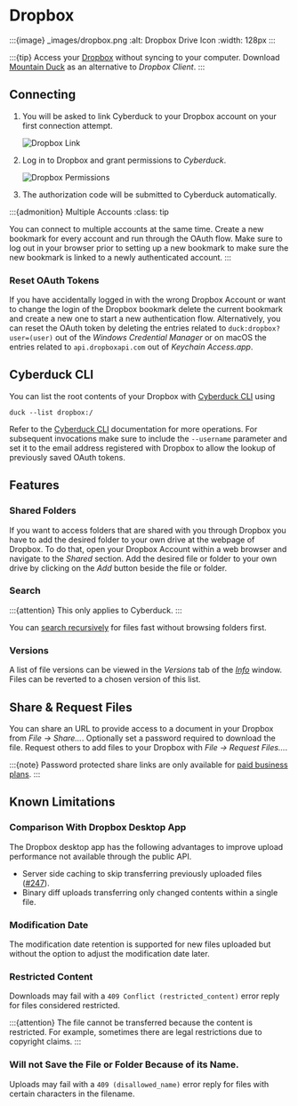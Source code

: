 Dropbox
====

:::{image} _images/dropbox.png
:alt: Dropbox Drive Icon
:width: 128px
:::

:::{tip}
Access your [Dropbox](https://db.tt/49NiK95I) without syncing to your computer. Download [Mountain Duck](https://mountainduck.io/) as an alternative to *Dropbox Client*.
:::

## Connecting

1. You will be asked to link Cyberduck to your Dropbox account on your first connection attempt.

    ![Dropbox Link](_images/Dropbox_Link.png)

2. Log in to Dropbox and grant permissions to *Cyberduck*.

   ![Dropbox Permissions](_images/Dropbox_Permissions.png)

3. The authorization code will be submitted to Cyberduck automatically.

:::{admonition} Multiple Accounts
:class: tip

You can connect to multiple accounts at the same time. Create a new bookmark for every account and run through the OAuth flow. Make sure to log out in your browser prior to setting up a new bookmark to make sure the new bookmark is linked to a newly authenticated account.
:::

### Reset OAuth Tokens

If you have accidentally logged in with the wrong Dropbox Account or want to change the login of the Dropbox bookmark delete the current bookmark and create a new one to start a new authentication flow. Alternatively, you can reset the OAuth token by deleting the entries related to `duck:dropbox?user=(user)` out of the *Windows Credential Manager* or on macOS the entries related to `api.dropboxapi.com` out of *Keychain Access.app*.

## Cyberduck CLI

You can list the root contents of your Dropbox with [Cyberduck CLI](https://duck.sh/) using

```
duck --list dropbox:/
```

Refer to the [Cyberduck CLI](../cli/index.md) documentation for more operations. For subsequent invocations make sure to include the `--username` parameter and set it to the email address registered with Dropbox to allow the lookup of previously saved OAuth tokens.

## Features

### Shared Folders

If you want to access folders that are shared with you through Dropbox you have to add the desired folder to your own drive at the webpage of Dropbox. To do that, open your Dropbox Account within a web browser and navigate to the *Shared* section. Add the desired file or folder to your own drive by clicking on the *Add* button beside the file or folder.

### Search

:::{attention}
This only applies to Cyberduck.
:::

You can [search recursively](../cyberduck/browser.md#filter-and-search) for files fast without browsing folders first.

### Versions

A list of file versions can be viewed in the *Versions* tab of the *[Info](../cyberduck/info.md#versions)* window. Files can be reverted to a chosen version of this list. 

## Share & Request Files

You can share an URL to provide access to a document in your Dropbox from *File → Share…*. Optionally set a password required to download the file. Request others to add files to your Dropbox with *File → Request Files…*.

:::{note}
Password protected share links are only available for [paid business plans](https://help.dropbox.com/share/set-link-permissions).
:::

## Known Limitations

### Comparison With Dropbox Desktop App

The Dropbox desktop app has the following advantages to improve upload performance not available through the public API.
- Server side caching to skip transferring previously uploaded files ([#247](https://github.com/iterate-ch/docs/issues/247)).
- Binary diff uploads transferring only changed contents within a single file.

### Modification Date

The modification date retention is supported for new files uploaded but without the option to adjust the modification date later.

### Restricted Content

Downloads may fail with a `409 Conflict (restricted_content)` error reply for files considered restricted.

:::{attention}
The file cannot be transferred because the content is restricted. For example, sometimes there are legal restrictions due to copyright claims.
:::

### Will not Save the File or Folder Because of its Name.

Uploads may fail with a `409 (disallowed_name)` error reply for files with certain characters in the filename.

